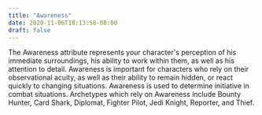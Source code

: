 ```yaml
---
title: "Awareness"
date: 2020-11-06T18:13:58-08:00
draft: false
---
```


The Awareness attribute represents your character's perception of his immediate surroundings, his ability to work within them, as well as his attention to detail. Awareness is important for characters who rely on their observational acuity, as well as their ability to remain hidden, or react quickly to changing situations. Awareness is used to determine initiative in combat situations. Archetypes which rely on Awareness include Bounty Hunter, Card Shark, Diplomat, Fighter Pilot, Jedi Knight, Reporter, and Thief.